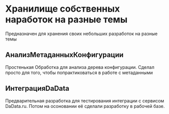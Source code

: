 # **Хранилище собственных наработок на разные темы**

Предназначен для хранения своих небольших разработок на разные темы

## АнализМетаданныхКонфигурации

Простенькая Обработка для анализа дерева конфигурации. Сделал просто для того, чтобы попрактиковаться в работе с метаданными

## ИнтеграцияDaData

Предварительная разработка для тестирования интеграции с сервисом DaData.ru. Потом на осоновании её сделали разработку в рабочей базе.